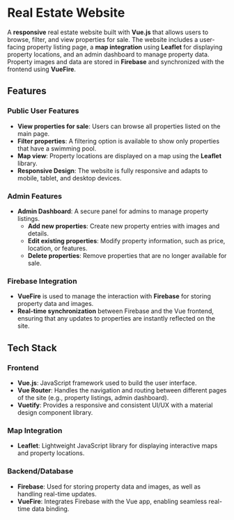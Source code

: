 # Real Estate Website

A **responsive** real estate website built with **Vue.js** that allows users to browse, filter, and view properties for sale. The website includes a user-facing property listing page, a **map integration** using **Leaflet** for displaying property locations, and an admin dashboard to manage property data. Property images and data are stored in **Firebase** and synchronized with the frontend using **VueFire**.

## Features

### Public User Features

- **View properties for sale**: Users can browse all properties listed on the main page.
- **Filter properties**: A filtering option is available to show only properties that have a swimming pool.
- **Map view**: Property locations are displayed on a map using the **Leaflet** library.
- **Responsive Design**: The website is fully responsive and adapts to mobile, tablet, and desktop devices.

### Admin Features

- **Admin Dashboard**: A secure panel for admins to manage property listings.
  - **Add new properties**: Create new property entries with images and details.
  - **Edit existing properties**: Modify property information, such as price, location, or features.
  - **Delete properties**: Remove properties that are no longer available for sale.

### Firebase Integration

- **VueFire** is used to manage the interaction with **Firebase** for storing property data and images.
- **Real-time synchronization** between Firebase and the Vue frontend, ensuring that any updates to properties are instantly reflected on the site.

## Tech Stack

### Frontend

- **Vue.js**: JavaScript framework used to build the user interface.
- **Vue Router**: Handles the navigation and routing between different pages of the site (e.g., property listings, admin dashboard).
- **Vuetify**: Provides a responsive and consistent UI/UX with a material design component library.

### Map Integration

- **Leaflet**: Lightweight JavaScript library for displaying interactive maps and property locations.

### Backend/Database

- **Firebase**: Used for storing property data and images, as well as handling real-time updates.
- **VueFire**: Integrates Firebase with the Vue app, enabling seamless real-time data binding.

